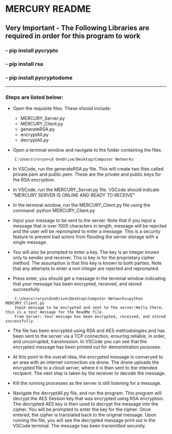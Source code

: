 
# MERCURY README

## Very Important - The Following Libraries are required in order for this program to work
### - pip install pycrypto
### - pip install rsa
### - pip install pycryptodome
-----------------------------------------------------------------------------------------------------------------------------------------------------------------------

### Steps are listed below:

- Open the requisite files. These should include:
    - MERCURY_Server.py
    - MERCURY_Client.py
    - generateRSA.py
    - encryptAll.py
    - decryptAll.py

- Open a terminal window and navigate to the folder containing the files.

```
    C:\Users\roryo>cd OneDrive/Desktop/Computer Networks
```

- In VSCode, run the generateRSA.py file. This will create two files called private.pem and public.pem. These are the private and public keys for the RSA encryption.

- In VSCode, run the MERCURY_Server.py file. VSCode should indicate “MERCURY SERVER IS ONLINE AND READY TO RECEIVE”

- In the terminal window, run the MERCURY_Client.py file using the command: python MERCURY_Client.py

- Input your message to be sent to the server. Note that if you input a message that is over 1000 characters in length, message will be rejected and the user will be reprompted to enter a message. This is a security feature to prevent bad actors from flooding the server storage with a single message.

- You will also be prompted to enter a key. The key is an integer known only to sender and receiver. This is key is for the proprietary cipher method. The assumption is that this key is known to both parties. Note that any attempts to enter a non integer are rejected and reprompted.

- Press enter, you should get a message in the terminal window indicating that your message has been encrypted, received, and stored successfully.

```
    C:\Users\roryo\OneDrive\Desktop\Computer Networks>python MERCURY_Client.py
    Input message to be encrypted and sent to the server:Hello there, this is a test message for the ReadMe file.
    From Server: Your message has been encrypted, received, and stored successfully.
```

- The file has been encrypted using RSA and AES methodologies and has been sent to the server via a TCP connection, ensuring reliable, in order, and uncorrupted, transmission. In VSCode you can see that the encrypted message has been printed out for demonstration purposes.

- At this point in the overall idea, the encrypted message is converyed to an area with an internet connection via drone. The drone uploads the encrypted file to a cloud server, where it is then sent to the intended recipient. The next step is taken by the receiver to decode the message.

- Kill the running processes as the server is still listening for a message. 

- Navigate the decryptAll.py file, and run the program. This program will decrypt the AES Session key that was encrypted using RSA encryption. The decrypted AES key is then used to decrypt the message into the cipher. You will be prompted to enter the key for the cipher. Once entered, the cipher is translated back to the original message. Upon running the file, you will see the decrypted message print out in the VSCode terminal. The message has been transmitted securely.